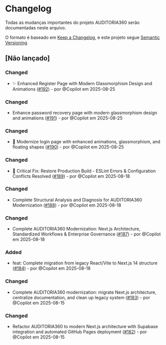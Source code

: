 # Changelog

Todas as mudanças importantes do projeto AUDITORIA360 serão documentadas neste arquivo.

O formato é baseado em [Keep a Changelog](https://keepachangelog.com/pt-BR/1.0.0/),
e este projeto segue [Semantic Versioning](https://semver.org/lang/pt-BR/).

## [Não lançado]

### Changed
- ✨ Enhanced Register Page with Modern Glassmorphism Design and Animations ([#192](https://github.com/Thaislaine997/AUDITORIA360/pull/192)) - por @Copilot em 2025-08-25


### Changed
- Enhance password recovery page with modern glassmorphism design and animations ([#191](https://github.com/Thaislaine997/AUDITORIA360/pull/191)) - por @Copilot em 2025-08-25


### Changed
- 🎨 Modernize login page with enhanced animations, glassmorphism, and floating shapes ([#190](https://github.com/Thaislaine997/AUDITORIA360/pull/190)) - por @Copilot em 2025-08-25


### Changed
- 🚨 Critical Fix: Restore Production Build - ESLint Errors & Configuration Conflicts Resolved ([#189](https://github.com/Thaislaine997/AUDITORIA360/pull/189)) - por @Copilot em 2025-08-18


### Changed
- Complete Structural Analysis and Diagnosis for AUDITORIA360 Modernization ([#188](https://github.com/Thaislaine997/AUDITORIA360/pull/188)) - por @Copilot em 2025-08-18


### Changed
- Complete AUDITORIA360 Modernization: Next.js Architecture, Standardized Workflows & Enterprise Governance ([#187](https://github.com/Thaislaine997/AUDITORIA360/pull/187)) - por @Copilot em 2025-08-18


### Added
- feat: Complete migration from legacy React/Vite to Next.js 14 structure ([#184](https://github.com/Thaislaine997/AUDITORIA360/pull/184)) - por @Copilot em 2025-08-18


### Changed

- Complete AUDITORIA360 modernization: migrate Next.js architecture, centralize documentation, and clean up legacy system ([#183](https://github.com/Thaislaine997/AUDITORIA360/pull/183)) - por @Copilot em 2025-08-15

### Changed

- Refactor AUDITORIA360 to modern Next.js architecture with Supabase integration and automated GitHub Pages deployment ([#182](https://github.com/Thaislaine997/AUDITORIA360/pull/182)) - por @Copilot em 2025-08-15
